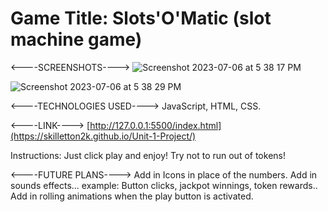 # Game Title: Slots'O'Matic (slot machine game)

<----SCREENSHOTS---->
![Screenshot 2023-07-06 at 5 38 17 PM](https://github.com/SKILLETTON2K/Unit-1-Project/assets/128420431/0fbb2ff9-a857-4f43-9bb7-603675457f58)

![Screenshot 2023-07-06 at 5 38 29 PM](https://github.com/SKILLETTON2K/Unit-1-Project/assets/128420431/60bafc24-24ed-4568-ae55-ece1307d414d)

<----TECHNOLOGIES USED---->
JavaScript, HTML, CSS.

<----LINK---->
[http://127.0.0.1:5500/index.html](https://skilletton2k.github.io/Unit-1-Project/)  

Instructions: Just click play and enjoy! Try not to run out of tokens!

<----FUTURE PLANS---->
Add in Icons in place of the numbers.
Add in sounds effects... example: Button clicks, jackpot winnings, token rewards..
Add in rolling animations when the play button is activated. 

